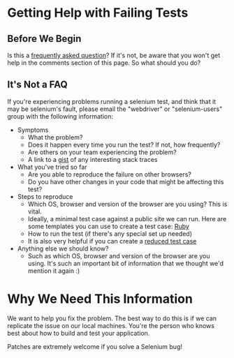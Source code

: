 # Getting Help with Failing Tests

## Before We Begin

Is this a [frequently asked question](FrequentlyAskedQuestions.md)? If it's not, be aware that you won't get help in the comments section of this page. So what should you do?

## It's Not a FAQ

If you're experiencing problems running a selenium test, and think that it may be selenium's fault, please email the "webdriver" or "selenium-users" group with the following information:

  * Symptoms
    * What the problem?
    * Does it happen every time you run the test?  If not, how frequently?
    * Are others on your team experiencing the problem?
    * A link to a [gist](http://gist.github.com/) of any interesting stack traces
  * What you've tried so far
    * Are you able to reproduce the failure on other browsers?
    * Do you have other changes in your code that might be affecting this test?
  * Steps to reproduce
    * Which OS, browser and version of the browser are you using? This is vital.
    * Ideally, a minimal test case against a public site we can run. Here are some templates you can use to create a test case: [Ruby](https://gist.github.com/1024843)
    * How to run the test (if there's any special set up needed)
    * It is also very helpful if you can create a [reduced test case](http://www.webkit.org/quality/reduction.html)
  * Anything else we should know?
    * Such as which OS, browser and version of the browser are you using. It's such an important bit of information that we thought we'd mention it again :)
# Why We Need This Information

We want to help you fix the problem. The best way to do this is if we can replicate the issue on our local machines. You're the person who knows best about how to build and test your application.

Patches are extremely welcome if you solve a Selenium bug!